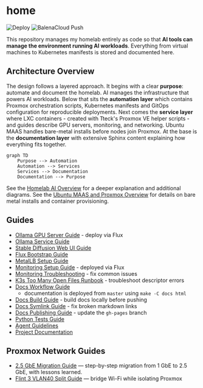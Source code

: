 # home

![Deploy](https://github.com/homeiac/home/workflows/.github/workflows/deploy_to_github.yml/badge.svg)
![BalenaCloud Push](https://github.com/homeiac/home/workflows/BalenaCloud%20Push/badge.svg)

This repository manages my homelab entirely as code so that **AI tools can manage the environment running AI workloads**.
Everything from virtual machines to Kubernetes manifests is stored and documented here.

## Architecture Overview

The design follows a layered approach.
It begins with a clear **purpose**: automate and document the homelab.
AI manages the infrastructure that powers AI workloads.
Below that sits the **automation layer** which contains Proxmox orchestration scripts,
Kubernetes manifests and GitOps configuration for reproducible deployments.
Next comes the **service layer** where LXC containers - created with Tteck's Proxmox VE helper scripts -
and guides describe GPU servers, monitoring, and networking.
Ubuntu MAAS handles bare-metal installs before nodes join Proxmox.
At the base is the **documentation layer** with extensive Sphinx content explaining how everything fits together.

```{mermaid}
graph TD
    Purpose --> Automation
    Automation --> Services
    Services --> Documentation
    Documentation --> Purpose
```

See the [Homelab AI Overview](docs/source/md/homelab_ai_overview.md) for a deeper explanation
and additional diagrams.
See the [Ubuntu MAAS and Proxmox Overview](docs/source/md/maas_proxmox_overview.md)
for details on bare metal installs and container provisioning.

## Guides

* [Ollama GPU Server Guide](proxmox/guides/ollama-gpu-server.md) - deploy via Flux
* [Ollama Service Guide](proxmox/guides/ollama-service-guide.md)
* [Stable Diffusion Web UI Guide](proxmox/guides/stable-diffusion-webui-guide.md)
* [Flux Bootstrap Guide](proxmox/guides/flux-guide.md)
* [MetalLB Setup Guide](proxmox/guides/metallb-guide.md)
* [Monitoring Setup Guide](proxmox/guides/monitoring-guide.md) - deployed via Flux
* [Monitoring Troubleshooting](monitoring/docs/troubleshooting.md) - fix common issues
* [K3s Too Many Open Files Runbook](docs/source/md/runbooks/too-many-open-files-k3s.md) - troubleshoot descriptor errors
* [Docs Workflow Guide](docs/source/md/docs_workflow_guide.md)
  * documentation is deployed from `master` using `make -C docs html`
* [Docs Build Guide](docs/source/md/docs_build_guide.md) - build docs locally before pushing
* [Docs Symlink Guide](docs/source/md/docs_symlink_guide.md) - fix broken markdown links
* [Docs Publishing Guide](docs/source/md/docs_publishing_guide.md) - update the `gh-pages` branch
* [Python Tests Guide](docs/source/md/guides/python_tests_guide.md)
* [Agent Guidelines](docs/source/md/guides/agents_guidelines.md)
* [Project Documentation](https://homeiac.github.io/home/)

## Proxmox Network Guides

* [2.5 GbE Migration Guide](proxmox/guides/2.5gbe-migration.md) — step-by-step migration from 1 GbE to 2.5 GbE,
  with lessons learned.
* [Flint 3 VLAN40 Split Guide](docs/source/md/runbooks/flint3-vlan40-guide.md) — bridge Wi-Fi while isolating Proxmox
